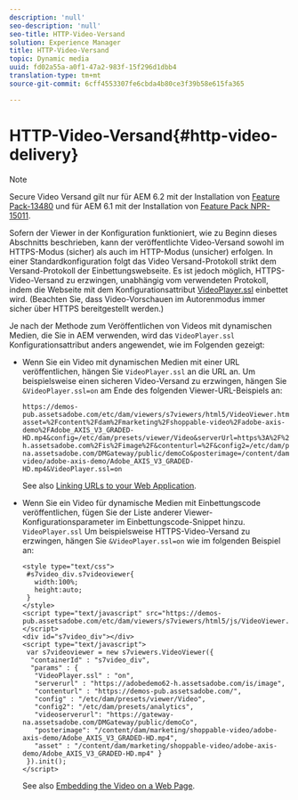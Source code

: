 ```yaml
---
description: 'null'
seo-description: 'null'
seo-title: HTTP-Video-Versand
solution: Experience Manager
title: HTTP-Video-Versand
topic: Dynamic media
uuid: fd02a55a-a0f1-47a2-983f-15f296d1dbb4
translation-type: tm+mt
source-git-commit: 6cff4553307fe6cbda4b80ce3f39b58e615fa365

---
```



# HTTP-Video-Versand{#http-video-delivery}

>[!NOTE]
>
>Secure Video Versand gilt nur für AEM 6.2 mit der Installation von [Feature Pack-13480](https://www.adobeaemcloud.com/content/marketplace/marketplaceProxy.html?packagePath=/content/companies/public/adobe/packages/cq620/featurepack/cq-6.2.0-featurepack-13480) und für AEM 6.1 mit der Installation von [Feature Pack NPR-15011](https://www.adobeaemcloud.com/content/marketplace/marketplaceProxy.html?packagePath=/content/companies/public/adobe/packages/cq610/featurepack/cq-6.1.0-featurepack-15011).

Sofern der Viewer in der Konfiguration funktioniert, wie zu Beginn dieses Abschnitts beschrieben, kann der veröffentlichte Video-Versand sowohl im HTTPS-Modus (sicher) als auch im HTTP-Modus (unsicher) erfolgen. In einer Standardkonfiguration folgt das Video Versand-Protokoll strikt dem Versand-Protokoll der Einbettungswebseite. Es ist jedoch möglich, HTTPS-Video-Versand zu erzwingen, unabhängig vom verwendeten Protokoll, indem die Webseite mit dem Konfigurationsattribut [VideoPlayer.ssl](../../c-html5-s7-aem-asset-viewers/c-html5-mixedmedia-viewer-about/r-html5-mixedmedia-viewer-config-attrib/r-html5-mixedmedia-viewer-config-attrib-videoplayer-ssl.md#reference-df0a29aa8a584cebaaa1c7bb6fab362e) einbettet wird. (Beachten Sie, dass Video-Vorschauen im Autorenmodus immer sicher über HTTPS bereitgestellt werden.)

Je nach der Methode zum Veröffentlichen von Videos mit dynamischen Medien, die Sie in AEM verwenden, wird das `VideoPlayer.ssl` Konfigurationsattribut anders angewendet, wie im Folgenden gezeigt:

* Wenn Sie ein Video mit dynamischen Medien mit einer URL veröffentlichen, hängen Sie `VideoPlayer.ssl` an die URL an. Um beispielsweise einen sicheren Video-Versand zu erzwingen, hängen Sie `&VideoPlayer.ssl=on` am Ende des folgenden Viewer-URL-Beispiels an:

   ```
   https://demos-pub.assetsadobe.com/etc/dam/viewers/s7viewers/html5/VideoViewer.html?asset=%2Fcontent%2Fdam%2Fmarketing%2Fshoppable-video%2Fadobe-axis-demo%2FAdobe_AXIS_V3_GRADED-HD.mp4&config=/etc/dam/presets/viewer/Video&serverUrl=https%3A%2F%2Fadobedemo62-h.assetsadobe.com%2Fis%2Fimage%2F&contenturl=%2F&config2=/etc/dam/presets/analytics&videoserverurl=https://gateway-na.assetsadobe.com/DMGateway/public/demoCo&posterimage=/content/dam/marketing/shoppable-video/adobe-axis-demo/Adobe_AXIS_V3_GRADED-HD.mp4&VideoPlayer.ssl=on
   ```

   See also [Linking URLs to your Web Application](https://docs.adobe.com/content/help/en/experience-manager-64/assets/dynamic/linking-urls-to-yourwebapplication.html).

* Wenn Sie ein Video für dynamische Medien mit Einbettungscode veröffentlichen, fügen Sie der Liste anderer Viewer-Konfigurationsparameter im Einbettungscode-Snippet hinzu. `VideoPlayer.ssl` Um beispielsweise HTTPS-Video-Versand zu erzwingen, hängen Sie `&VideoPlayer.ssl=on` wie im folgenden Beispiel an:

   ```
   <style type="text/css"> 
    #s7video_div.s7videoviewer{ 
      width:100%;  
      height:auto; 
    } 
   </style> 
   <script type="text/javascript" src="https://demos-pub.assetsadobe.com/etc/dam/viewers/s7viewers/html5/js/VideoViewer.js"></script> 
   <div id="s7video_div"></div> 
   <script type="text/javascript"> 
    var s7videoviewer = new s7viewers.VideoViewer({ 
     "containerId" : "s7video_div", 
     "params" : {  
      "VideoPlayer.ssl" : "on", 
      "serverurl" : "https://adobedemo62-h.assetsadobe.com/is/image", 
      "contenturl" : "https://demos-pub.assetsadobe.com/",  
      "config" : "/etc/dam/presets/viewer/Video", 
      "config2": "/etc/dam/presets/analytics", 
      "videoserverurl": "https://gateway-na.assetsadobe.com/DMGateway/public/demoCo", 
      "posterimage": "/content/dam/marketing/shoppable-video/adobe-axis-demo/Adobe_AXIS_V3_GRADED-HD.mp4", 
      "asset" : "/content/dam/marketing/shoppable-video/adobe-axis-demo/Adobe_AXIS_V3_GRADED-HD.mp4" } 
    }).init(); 
   </script>
   ```

   See also [Embedding the Video on a Web Page](https://docs.adobe.com/content/help/en/experience-manager-64/assets/dynamic/linking-urls-to-yourwebapplication.html).


